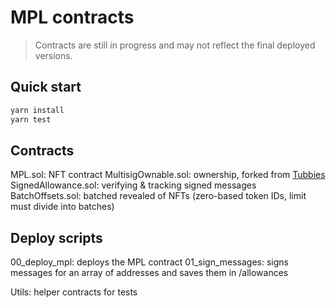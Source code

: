 # MPL contracts

> Contracts are still in progress and may not reflect the final deployed versions.

## Quick start

```bash
yarn install
yarn test
```

## Contracts

MPL.sol: NFT contract
MultisigOwnable.sol: ownership, forked from [Tubbies](https://github.com/tubby-cats/dual-ownership-nft)
SignedAllowance.sol: verifying & tracking signed messages
BatchOffsets.sol: batched revealed of NFTs (zero-based token IDs, limit must divide into batches)

## Deploy scripts

00_deploy_mpl: deploys the MPL contract
01_sign_messages: signs messages for an array of addresses and saves them in /allowances

Utils: helper contracts for tests
